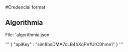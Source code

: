 #Credencial format

## Algorithmia

File: 'algorithmia.json

'''
{
	"apiKey" : "sim8bsDMA7oLB4hXqPVfUrC0hme1"
}
'''
